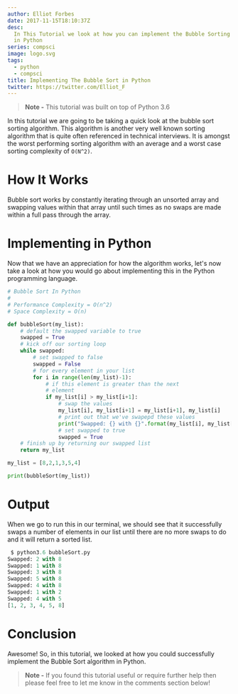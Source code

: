 ```yaml
---
author: Elliot Forbes
date: 2017-11-15T18:10:37Z
desc:
  In This Tutorial we look at how you can implement the Bubble Sorting Algorithm
  in Python
series: compsci
image: logo.svg
tags:
  - python
  - compsci
title: Implementing The Bubble Sort in Python
twitter: https://twitter.com/Elliot_F
---
```


> **Note -** This tutorial was built on top of Python 3.6

In this tutorial we are going to be taking a quick look at the bubble sort
sorting algorithm. This algorithm is another very well known sorting algorithm
that is quite often referenced in technical interviews. It is amongst the worst
performing sorting algorithm with an average and a worst case sorting complexity
of `O(N^2)`.

# How It Works

Bubble sort works by constantly iterating through an unsorted array and swapping
values within that array until such times as no swaps are made within a full
pass through the array.

# Implementing in Python

Now that we have an appreciation for how the algorithm works, let's now take a
look at how you would go about implementing this in the Python programming
language.

```py
# Bubble Sort In Python
#
# Performance Complexity = O(n^2)
# Space Complexity = O(n)

def bubbleSort(my_list):
    # default the swapped variable to true
    swapped = True
    # kick off our sorting loop
    while swapped:
        # set swapped to false
        swapped = False
        # for every element in your list
        for i in range(len(my_list)-1):
            # if this element is greater than the next
            # element
            if my_list[i] > my_list[i+1]:
                # swap the values
                my_list[i], my_list[i+1] = my_list[i+1], my_list[i]
                # print out that we've swapepd these values
                print("Swapped: {} with {}".format(my_list[i], my_list[i+1]))
                # set swapped to true
                swapped = True
    # finish up by returning our swapped list
    return my_list

my_list = [8,2,1,3,5,4]

print(bubbleSort(my_list))
```

# Output

When we go to run this in our terminal, we should see that it successfully swaps
a number of elements in our list until there are no more swaps to do and it will
return a sorted list.

```py
 $ python3.6 bubbleSort.py
Swapped: 2 with 8
Swapped: 1 with 8
Swapped: 3 with 8
Swapped: 5 with 8
Swapped: 4 with 8
Swapped: 1 with 2
Swapped: 4 with 5
[1, 2, 3, 4, 5, 8]
```

# Conclusion

Awesome! So, in this tutorial, we looked at how you could successfully implement
the Bubble Sort algorithm in Python.

> **Note -** If you found this tutorial useful or require further help then
> please feel free to let me know in the comments section below!
